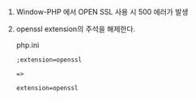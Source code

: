 1. Window-PHP 에서 OPEN SSL 사용 시 500 에러가 발생

2. openssl extension의 주석을 해제한다.

    php.ini

    ```
    ;extension=openssl

    =>

    extension=openssl
    ```